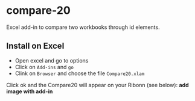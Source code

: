 # compare-20
Excel add-in to compare two workbooks through id elements.

## Install on Excel
+ Open excel and go to options
+ Click on `Add-ins` and `go`
+ Clink on `Browser` and choose the file `Compare20.xlam`

Click ok and the Compare20 will appear on your Ribonn (see below):
**add image with add-in**

